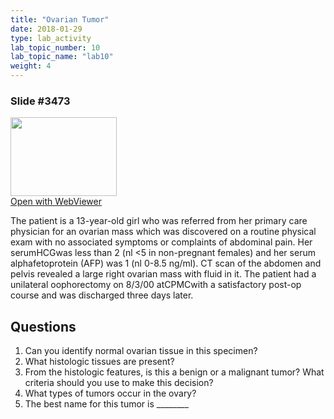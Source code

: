 ```yaml
---
title: "Ovarian Tumor"
date: 2018-01-29
type: lab_activity
lab_topic_number: 10
lab_topic_name: "lab10"
weight: 4
---
```

<div class="entrybody">
<h3>Slide #3473</h3>

<div class="thumbnail"><a href="http://virtualslides.cumc.columbia.edu/3473.svs/view.apml?" target="_blank"><img alt="" src="http://pathologylab.ccnmtl.columbia.edu/assets/images/slide_3473.jpg" width="170" height="126" class="mt-image-left"></a><br><a href="http://virtualslides.cumc.columbia.edu/3473.svs/view.apml?" target="_blank">Open with WebViewer</a></div>

<p>The patient is a 13-year-old girl who was referred from her primary care physician for an ovarian mass which was discovered on a routine physical exam with no associated symptoms or complaints of abdominal pain. Her serum<span class="caps">HCG</span>was less than 2 (nl &lt;5 in non-pregnant females) and her serum alphafetoprotein (AFP) was 1 (nl 0-8.5 ng/ml). CT scan of the abdomen and pelvis revealed a large right ovarian mass with fluid in it. The patient had a unilateral oophorectomy on 8/3/00 at<span class="caps">CPMC</span>with a satisfactory post-op course and was discharged three days later.<br clear="all"></p>

<h2>Questions</h2>


<ol>
<li>Can you identify normal ovarian tissue in this specimen?</li>
<li>What histologic tissues are present?</li>
<li>From the histologic features, is this a benign or a malignant tumor? What criteria should you use to make this decision?</li>
<li>What types of tumors occur in the ovary?</li>
<li>The best name for this tumor is ________</li>
</ol>


						
</div>
